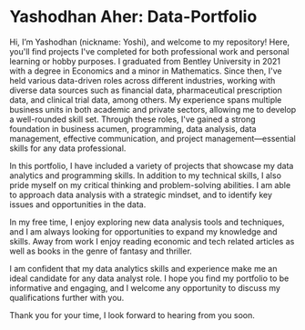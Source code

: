# Yashodhan Aher: Data-Portfolio

Hi, I’m Yashodhan (nickname: Yoshi), and welcome to my repository! Here, you'll find projects I've completed for both professional work and personal learning or hobby purposes. I graduated from Bentley University in 2021 with a degree in Economics and a minor in Mathematics. Since then, I've held various data-driven roles across different industries, working with diverse data sources such as financial data, pharmaceutical prescription data, and clinical trial data, among others. My experience spans multiple business units in both academic and private sectors, allowing me to develop a well-rounded skill set. Through these roles, I've gained a strong foundation in business acumen, programming, data analysis, data management, effective communication, and project management—essential skills for any data professional.

In this portfolio, I have included a variety of projects that showcase my data analytics and programming skills. In addition to my technical skills, I also pride myself on my critical thinking and problem-solving abilities. I am able to approach data analysis with a strategic mindset, and to identify key issues and opportunities in the data.

In my free time, I enjoy exploring new data analysis tools and techniques, and I am always looking for opportunities to expand my knowledge and skills. Away from work I enjoy reading economic and tech related articles as well as books in 
the genre of fantasy and thriller. 

I am confident that my data analytics skills and experience make me an ideal candidate for any data analyst role. I hope you find my portfolio to be informative and engaging, and I welcome any opportunity to discuss my qualifications further with you.

Thank you for your time, I look forward to hearing from you soon.
